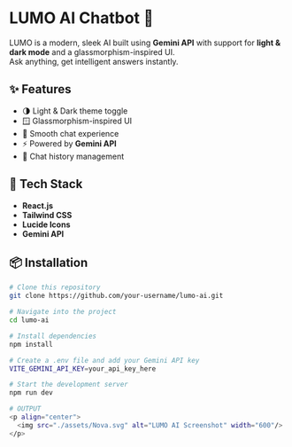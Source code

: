 # LUMO AI Chatbot 🤖

LUMO  is a modern, sleek AI built using **Gemini API** with support for **light & dark mode** and a glassmorphism-inspired UI.  
Ask anything, get intelligent answers instantly.

  
## ✨ Features 
- 🌗 Light & Dark theme toggle
- 🪟 Glassmorphism-inspired UI
- 💬 Smooth chat experience
- ⚡ Powered by **Gemini API**
- 📜 Chat history management

## 🚀 Tech Stack
- **React.js**
- **Tailwind CSS**
- **Lucide Icons**
- **Gemini API**

## 📦 Installation
```bash
# Clone this repository
git clone https://github.com/your-username/lumo-ai.git

# Navigate into the project
cd lumo-ai

# Install dependencies
npm install

# Create a .env file and add your Gemini API key
VITE_GEMINI_API_KEY=your_api_key_here

# Start the development server
npm run dev

# OUTPUT
<p align="center">
  <img src="./assets/Nova.svg" alt="LUMO AI Screenshot" width="600"/>
</p>



